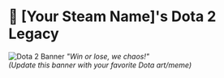 # 🐉 [Your Steam Name]'s Dota 2 Legacy

![Dota 2 Banner](https://i.imgur.com/JY7yNnz.png) *"Win or lose, we chaos!"*  
*(Update this banner with your favorite Dota art/meme)*

